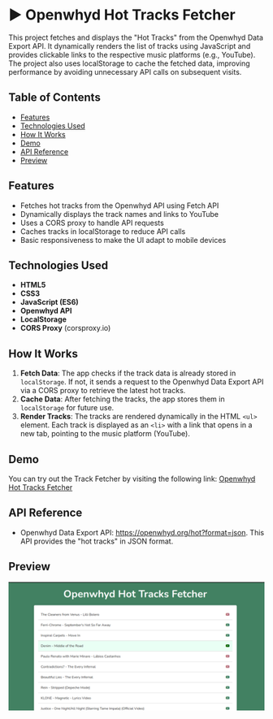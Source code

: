 # ▶️ Openwhyd Hot Tracks Fetcher

This project fetches and displays the "Hot Tracks" from the Openwhyd Data Export API. It dynamically renders the list of tracks using JavaScript and provides clickable links to the respective music platforms (e.g., YouTube). The project also uses localStorage to cache the fetched data, improving performance by avoiding unnecessary API calls on subsequent visits.

## Table of Contents

- [Features](#features)
- [Technologies Used](#technologies-used)
- [How It Works](#how-it-works)
- [Demo](#demo)
- [API Reference](#api-reference)
- [Preview](#preview)

## Features

- Fetches hot tracks from the Openwhyd API using Fetch API
- Dynamically displays the track names and links to YouTube
- Uses a CORS proxy to handle API requests
- Caches tracks in localStorage to reduce API calls
- Basic responsiveness to make the UI adapt to mobile devices

## Technologies Used

- **HTML5**
- **CSS3**
- **JavaScript (ES6)**
- **Openwhyd API**
- **LocalStorage**
- **CORS Proxy** (corsproxy.io)


## How It Works

1. **Fetch Data**: The app checks if the track data is already stored in `localStorage`. If not, it sends a request to the Openwhyd Data Export API via a CORS proxy to retrieve the latest hot tracks.
2. **Cache Data**: After fetching the tracks, the app stores them in `localStorage` for future use.
3. **Render Tracks**: The tracks are rendered dynamically in the HTML `<ul>` element. Each track is displayed as an `<li>` with a link that opens in a new tab, pointing to the music platform (YouTube).

## Demo

You can try out the Track Fetcher by visiting the following link:
[Openwhyd Hot Tracks Fetcher](https://diecatiamonteiro.github.io/pokemon-finder/)

## API Reference

- Openwhyd Data Export API: https://openwhyd.org/hot?format=json. This API provides the "hot tracks" in JSON format.

## Preview

![Fetcher screenshot](./screenshots/screenshot-fetcher.png)